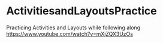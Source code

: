 # ActivitiesandLayoutsPractice

Practicing Activities and Layouts while following along https://www.youtube.com/watch?v=mXjZQX3UzOs
